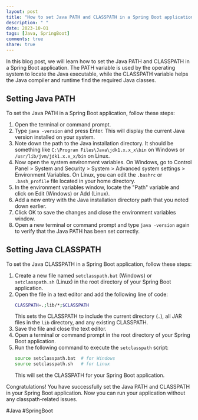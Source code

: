 ```yaml
---
layout: post
title: "How to set Java PATH and CLASSPATH in a Spring Boot application"
description: " "
date: 2023-10-01
tags: [Java, SpringBoot]
comments: true
share: true
---
```


In this blog post, we will learn how to set the Java PATH and CLASSPATH in a Spring Boot application. The PATH variable is used by the operating system to locate the Java executable, while the CLASSPATH variable helps the Java compiler and runtime find the required Java classes.

## Setting Java PATH

To set the Java PATH in a Spring Boot application, follow these steps:

1. Open the terminal or command prompt.
2. Type `java -version` and press Enter. This will display the current Java version installed on your system.
3. Note down the path to the Java installation directory. It should be something like `C:\Program Files\Java\jdk1.x.x_x\bin` on Windows or `/usr/lib/jvm/jdk1.x.x_x/bin` on Linux.
4. Now open the system environment variables. On Windows, go to Control Panel > System and Security > System > Advanced system settings > Environment Variables. On Linux, you can edit the `.bashrc` or `.bash_profile` file located in your home directory.
5. In the environment variables window, locate the "Path" variable and click on Edit (Windows) or Add (Linux).
6. Add a new entry with the Java installation directory path that you noted down earlier.
7. Click OK to save the changes and close the environment variables window.
8. Open a new terminal or command prompt and type `java -version` again to verify that the Java PATH has been set correctly.

## Setting Java CLASSPATH

To set the Java CLASSPATH in a Spring Boot application, follow these steps:

1. Create a new file named `setclasspath.bat` (Windows) or `setclasspath.sh` (Linux) in the root directory of your Spring Boot application.
2. Open the file in a text editor and add the following line of code:
   ```bash
   CLASSPATH=.;lib/*;$CLASSPATH
   ```
   This sets the CLASSPATH to include the current directory (`.`), all JAR files in the `lib` directory, and any existing CLASSPATH.
3. Save the file and close the text editor.
4. Open a terminal or command prompt in the root directory of your Spring Boot application.
5. Run the following command to execute the `setclasspath` script:
   ```bash
   source setclasspath.bat  # for Windows
   source setclasspath.sh   # for Linux
   ```
   This will set the CLASSPATH for your Spring Boot application.

Congratulations! You have successfully set the Java PATH and CLASSPATH in your Spring Boot application. Now you can run your application without any classpath-related issues.

#Java #SpringBoot